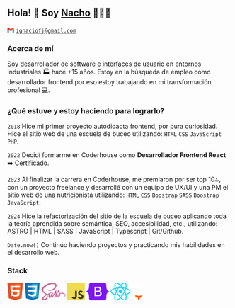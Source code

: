 ## Hola! 👋 Soy [Nacho](https://www.linkedin.com/in/ignaciofernandezjeansalle/) 👨🏻‍💻

<code><img alt="Logo Gmail" src="./assets/gmail.svg" height="12px" /></code>
<code>ignaciofj@gmail.com</code>

### Acerca de mí

Soy desarrollador de software e interfaces de usuario en entornos industriales 🏭 hace +15 años. Estoy en la búsqueda de empleo como desarrollador frontend por eso estoy trabajando en mi transformación profesional 💻.

### ¿Qué estuve y estoy haciendo para lograrlo?

<code>2018</code>
Hice mi primer proyecto autodidacta frontend, por pura curiosidad. Hice el sitio web de una escuela de buceo utilizando: <code>HTML</code> <code>CSS</code> <code>JavaScript</code> <code>PHP</code>.

<code>2022</code>
Decidí formarme en Coderhouse como **Desarrollador Frontend React** ➡️ [Certificado](https://www.coderhouse.com/ar/certificados/63ae3137430ba2000ff5d2d0).

<code>2023</code>
Al finalizar la carrera en Coderhouse, me premiaron por ser top 10🔝, con un proyecto freelance y desarrollé con un equipo de UX/UI y una PM el sitio web de una nutricionista utilizando: <code>HTML</code> <code>CSS</code> <code>Boostrap</code> <code>SASS</code> <code>Boostrap</code>
<code>JavaScript</code>.

<code>2024</code>
Hice la refactorización del sitio de la escuela de buceo aplicando toda la teoría aprendida sobre semántica, SEO, accesibilidad, etc., utilizando: ASTRO | HTML | SASS | JavaScript | Typescript | Git/Github.

<code>Date.now()</code>
Continúo haciendo proyectos y practicando mis habilidades en el desarrollo web.

### Stack

<code><img alt="Logo HTML5" src="./assets/html5.svg" height="40px" /></code>
<code><img alt="Logo CSS3" src="./assets/css.svg" height="40px" /></code>
<code><img alt="Logo SASS" src="./assets/sass.svg" height="40px" /></code>
<code><img alt="Logo JavaScript" src="./assets/javascript.svg" height="40px" /></code>
<code><img alt="Logo Bootstrap" src="./assets/bootstrap.svg" height="40px" /></code>
<code><img alt="Logo React" src="./assets/react.svg" height="40px" /></code>
<code><img alt="Logo Astro" src="./assets/astro.svg" height="40px" /></code>
